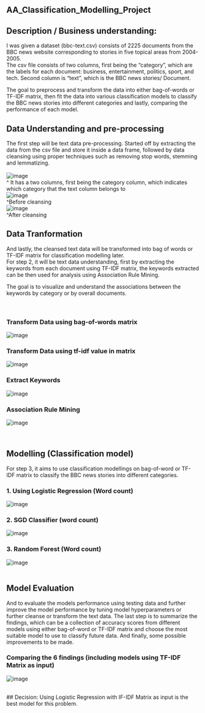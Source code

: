 ## AA_Classification_Modelling_Project

## Description / Business understanding:

I was given a dataset (bbc-text.csv) consists of 2225 documents from the BBC news website corresponding to stories in five topical areas from 2004-2005.  <br>
The csv file consists of two columns, first being the “category”, which are the labels for each document: business, entertainment, politics, sport, and tech. Second column is “text”, which is the BBC news stories/ Document.  <br>

The goal to preprocess and transform the data into either bag-of-words or TF-IDF matrix, then fit the data into various classification models to classify the BBC news stories into different categories and lastly, comparing the performance of each model.  <br>


## Data Understanding and pre-processing
The first step will be text data pre-processing. Started off by extracting the data from the csv file and store it inside a data frame, followed by data cleansing using proper techniques such as removing stop words, stemming and lemmatizing.  <br>
<br>
![image](https://user-images.githubusercontent.com/73086331/144260531-a443c8a6-44b1-47e5-a249-db1442ebf194.png)
<br>
^ It has a two columns, first being the category column, which indicates which category that the text column belongs to
 <br>
![image](https://user-images.githubusercontent.com/73086331/144260436-cbdb1dbc-7aee-432d-9c01-93afa401f902.png)
<br>
^Before cleansing
<br>
![image](https://user-images.githubusercontent.com/73086331/144260788-1de3e656-f2ba-4849-8a1f-7fb6155049bb.png)
<br>
^After cleansing

## Data Tranformation
And lastly, the cleansed text data will be transformed into bag of words or TF-IDF matrix for classification modelling later.  <br>
For step 2, it will be text data understanding, first by extracting the keywords from each document using TF-IDF matrix, the keywords extracted can be then used for analysis using Association Rule Mining.  <br>

The goal is to visualize and understand the associations between the keywords by category or by overall documents.  
<br>
<br>

### Transform Data using bag-of-words matrix <br>
![image](https://user-images.githubusercontent.com/73086331/144260981-bc443d49-b8f6-41aa-be2f-8dcae9feb2bc.png)
<br>

### Transform Data using tf-idf value in matrix <br>
![image](https://user-images.githubusercontent.com/73086331/144261125-f3432f66-fa3e-4128-8d8c-64970f557098.png)
<br>
### Extract Keywords <br>
![image](https://user-images.githubusercontent.com/73086331/144261283-2b6198aa-0312-4736-adda-194b69b4e07f.png)
<br>
### Association Rule Mining <br>
![image](https://user-images.githubusercontent.com/73086331/144261333-d7310ca4-a21e-41d9-9c8b-36219d6d5265.png)
<br>

<br>

## Modelling (Classification model)
For step 3, it aims to use classification modellings on bag-of-word or TF-IDF matrix to classify the BBC news stories into different categories.  <br>

### 1. Using Logistic Regression (Word count)  <br>
![image](https://user-images.githubusercontent.com/73086331/144261484-c762e06a-9214-4552-9176-73514d76dc55.png)
<br>

### 2. SGD Classifier (word count) <br>
![image](https://user-images.githubusercontent.com/73086331/144261612-3eaf6848-3dc0-492a-bed2-51afe9263cf8.png)
<br>

### 3. Random Forest (Word count) <br>
![image](https://user-images.githubusercontent.com/73086331/144261680-fd69552d-2498-454f-b14a-6d33ce97f548.png)
<br>
<br>

## Model Evaluation
And to evaluate the models performance using testing data and further improve the model performance by tuning model hyperparameters or further cleanse or transform the text data. The last step is to summarize the findings, which can be a collection of accuracy scores from different models using either bag-of-word or TF-IDF matrix and choose the most suitable model to use to classify future data. And finally, some possible improvements to be made. <br>

### Comparing the 6 findings (including models using TF-IDF Matrix as input) <br>
![image](https://user-images.githubusercontent.com/73086331/144261750-34167f50-cc19-41c0-ae5e-6751da08bd0a.png)

<br>
## Decision: Using Logistic Regression with IF-IDF Matrix as input is the best model for this problem. 

